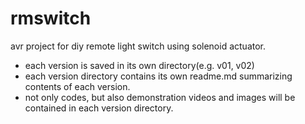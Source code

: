 # rmswitch
avr project for diy remote light switch using solenoid actuator.

- each version is saved in its own directory(e.g. v01, v02)
- each version directory contains its own readme.md summarizing contents of each version.
- not only codes, but also demonstration videos and images will be contained in each version directory.
